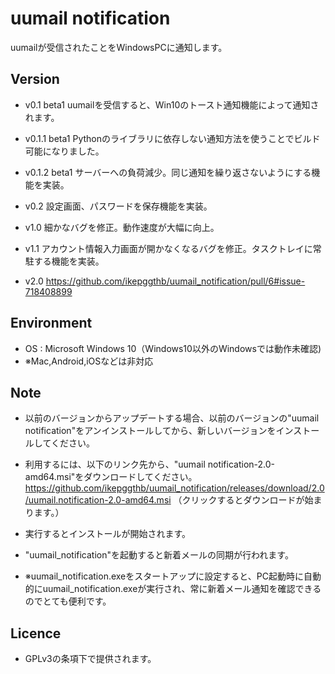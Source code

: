# uumail notification

uumailが受信されたことをWindowsPCに通知します。

## Version

- v0.1 beta1 uumailを受信すると、Win10のトースト通知機能によって通知されます。

- v0.1.1 beta1 Pythonのライブラリに依存しない通知方法を使うことでビルド可能になりました。

- v0.1.2 beta1 サーバーへの負荷減少。同じ通知を繰り返さないようにする機能を実装。

- v0.2 設定画面、パスワードを保存機能を実装。

- v1.0 細かなバグを修正。動作速度が大幅に向上。

- v1.1 アカウント情報入力画面が開かなくなるバグを修正。タスクトレイに常駐する機能を実装。

- v2.0 https://github.com/ikepggthb/uumail_notification/pull/6#issue-718408899

## Environment

- OS : Microsoft Windows 10（Windows10以外のWindowsでは動作未確認)
- ※Mac,Android,iOSなどは非対応

## Note

- 以前のバージョンからアップデートする場合、以前のバージョンの"uumail notification"をアンインストールしてから、新しいバージョンをインストールしてください。
- 利用するには、以下のリンク先から、"uumail notification-2.0-amd64.msi"をダウンロードしてください。
<https://github.com/ikepggthb/uumail_notification/releases/download/2.0/uumail.notification-2.0-amd64.msi>
（クリックするとダウンロードが始まります。）

- 実行するとインストールが開始されます。
- "uumail_notification"を起動すると新着メールの同期が行われます。
- ※uumail_notification.exeをスタートアップに設定すると、PC起動時に自動的にuumail_notification.exeが実行され、常に新着メール通知を確認できるのでとても便利です。


## Licence

- GPLv3の条項下で提供されます。